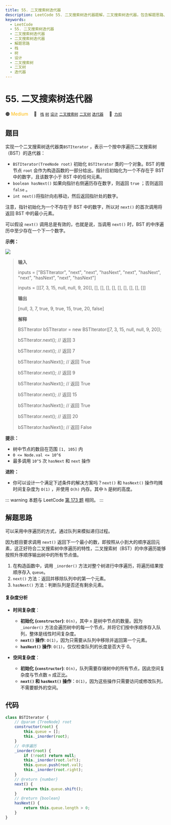 ```yaml
---
title: 55. 二叉搜索树迭代器
description: LeetCode 55. 二叉搜索树迭代器题解，二叉搜索树迭代器，包含解题思路、复杂度分析以及完整的 JavaScript 代码实现。
keywords:
  - LeetCode
  - 55. 二叉搜索树迭代器
  - 二叉搜索树迭代器
  - 二叉搜索树迭代器
  - 解题思路
  - 栈
  - 树
  - 设计
  - 二叉搜索树
  - 二叉树
  - 迭代器
---
```


# 55. 二叉搜索树迭代器

🟠 <font color=#ffb800>Medium</font>&emsp; 🔖&ensp; [`栈`](/tag/stack.md) [`树`](/tag/tree.md) [`设计`](/tag/design.md) [`二叉搜索树`](/tag/binary-search-tree.md) [`二叉树`](/tag/binary-tree.md) [`迭代器`](/tag/iterator.md)&emsp; 🔗&ensp;[`力扣`](https://leetcode.cn/problems/kTOapQ)

## 题目

实现一个二叉搜索树迭代器类`BSTIterator` ，表示一个按中序遍历二叉搜索树（BST）的迭代器：

- `BSTIterator(TreeNode root)` 初始化 `BSTIterator` 类的一个对象。BST 的根节点 `root` 会作为构造函数的一部分给出。指针应初始化为一个不存在于 BST 中的数字，且该数字小于 BST 中的任何元素。
- `boolean hasNext()` 如果向指针右侧遍历存在数字，则返回 `true` ；否则返回 `false` 。
- `int next()`将指针向右移动，然后返回指针处的数字。

注意，指针初始化为一个不存在于 BST 中的数字，所以对 `next()` 的首次调用将返回 BST 中的最小元素。

可以假设 `next()` 调用总是有效的，也就是说，当调用 `next()` 时，BST 的中序遍历中至少存在一个下一个数字。

**示例：**

![](https://assets.leetcode.com/uploads/2018/12/25/bst-tree.png)

> **输入**
>
> inputs = ["BSTIterator", "next", "next", "hasNext", "next", "hasNext", "next", "hasNext", "next", "hasNext"]
>
> inputs = [[[7, 3, 15, null, null, 9, 20]], [], [], [], [], [], [], [], [], []]
>
> **输出**
>
> [null, 3, 7, true, 9, true, 15, true, 20, false]
>
> **解释**
>
> BSTIterator bSTIterator = new BSTIterator([7, 3, 15, null, null, 9, 20]);
>
> bSTIterator.next(); // 返回 3
>
> bSTIterator.next(); // 返回 7
>
> bSTIterator.hasNext(); // 返回 True
>
> bSTIterator.next(); // 返回 9
>
> bSTIterator.hasNext(); // 返回 True
>
> bSTIterator.next(); // 返回 15
>
> bSTIterator.hasNext(); // 返回 True
>
> bSTIterator.next(); // 返回 20
>
> bSTIterator.hasNext(); // 返回 False

**提示：**

- 树中节点的数目在范围 `[1, 105]` 内
- `0 <= Node.val <= 10^6`
- 最多调用 `10^5` 次 `hasNext` 和 `next` 操作

**进阶：**

- 你可以设计一个满足下述条件的解决方案吗？`next()` 和 `hasNext()` 操作均摊时间复杂度为 `O(1)` ，并使用 `O(h)` 内存。其中 `h` 是树的高度。

::: warning
本题与 LeetCode [第 173 题](../problem/0173.md) 相同。
:::

## 解题思路

可以采用中序遍历的方式，通过队列来模拟递归过程。

因为题目要求调用 `next()` 返回下一个最小的数，即按照从小到大的顺序返回元素，这正好符合二叉搜索树中序遍历的特性，二叉搜索树（BST）的中序遍历能够按照升序顺序输出树中的所有节点值。

1. 在构造函数中，调用 `_inorder()` 方法对整个树进行中序遍历，将遍历结果按顺序存入 `queue`。
2. `next()` 方法：返回并移除队列中的第一个元素。
3. `hasNext()` 方法：判断队列是否还有剩余元素。

#### 复杂度分析

- **时间复杂度**：

  - **初始化 (`constructor`)**: `O(n)`，其中 `n` 是树中节点的数量。因为 `_inorder()` 方法会遍历树中的每一个节点，并将它们按中序顺序存入队列，整体是线性时间复杂度。
  - **`next()` 操作**: `O(1)`，因为只需要从队列中移除并返回第一个元素。
  - **`hasNext()` 操作**: `O(1)`，仅仅检查队列的长度是否大于 0。

- **空间复杂度**：
  - **初始化 (`constructor`)**: `O(n)`，队列需要存储树中的所有节点，因此空间复杂度与节点数 `n` 成正比。
  - **`next()` 和 `hasNext()` 操作**：`O(1)`，因为这些操作只需要访问或修改队列，不需要额外的空间。

## 代码

```javascript
class BSTIterator {
	// @param {TreeNode} root
	constructor(root) {
		this.queue = [];
		this._inorder(root);
	}
	// 中序遍历
	_inorder(root) {
		if (!root) return null;
		this._inorder(root.left);
		this.queue.push(root.val);
		this._inorder(root.right);
	}
	// @return {number}
	next() {
		return this.queue.shift();
	}
	// @return {boolean}
	hasNext() {
		return this.queue.length > 0;
	}
}
```
